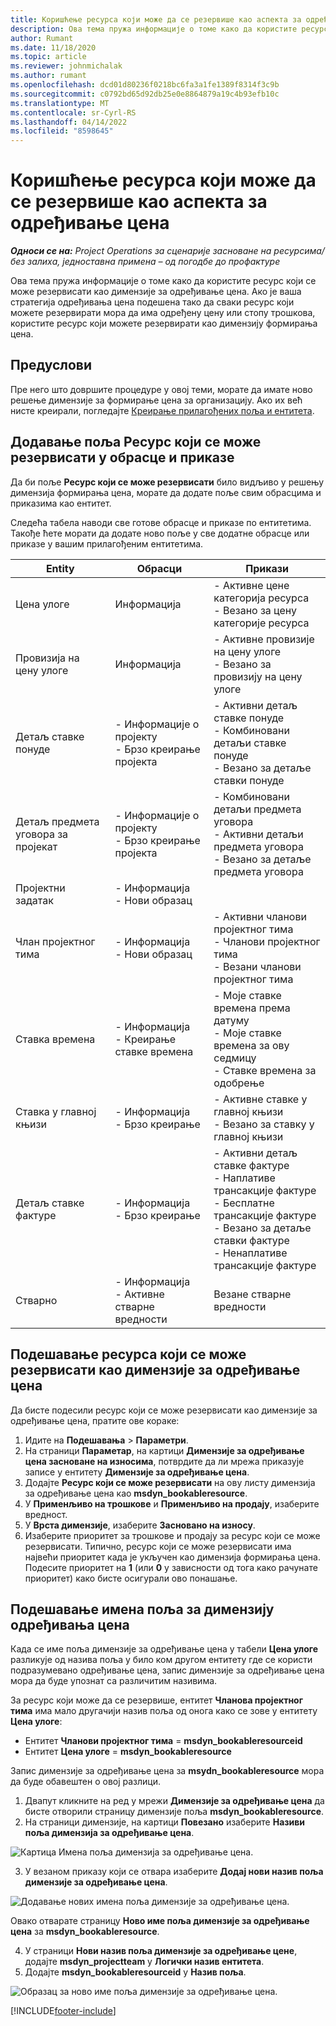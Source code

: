```yaml
---
title: Коришћење ресурса који може да се резервише као аспекта за одређивање цена
description: Ова тема пружа информације о томе како да користите ресурс који се може резервисати као димензије за одређивање цена.
author: Rumant
ms.date: 11/18/2020
ms.topic: article
ms.reviewer: johnmichalak
ms.author: rumant
ms.openlocfilehash: dcd01d80236f0218bc6fa3a1fe1389f8314f3c9b
ms.sourcegitcommit: c0792bd65d92db25e0e8864879a19c4b93efb10c
ms.translationtype: MT
ms.contentlocale: sr-Cyrl-RS
ms.lasthandoff: 04/14/2022
ms.locfileid: "8598645"
---
```

# <a name="use-a-bookable-resource-as-a-pricing-dimension"></a>Коришћење ресурса који може да се резервише као аспекта за одређивање цена

 _**Односи се на:** Project Operations за сценарије засноване на ресурсима/без залиха, једноставна примена – од погодбе до профактуре_ 

Ова тема пружа информације о томе како да користите ресурс који се може резервисати као димензије за одређивање цена. Ако је ваша стратегија одређивања цена подешена тако да сваки ресурс који можете резервирати мора да има одређену цену или стопу трошкова, користите ресурс који можете резервирати као димензију формирања цена.

## <a name="prerequisites"></a>Предуслови
Пре него што довршите процедуре у овој теми, морате да имате ново решење димензије за формирање цена за организацију. Ако их већ нисте креирали, погледајте [Креирање прилагођених поља и ентитета](../pricing-costing/create-custom-fields-entities-pricing-dimensions.md).

## <a name="add-the-bookable-resource-field-to-forms-and-views"></a>Додавање поља Ресурс који се може резервисати у обрасце и приказе
Да би поље **Ресурс који се може резервисати** било видљиво у решењу димензија формирања цена, морате да додате поље свим обрасцима и приказима као ентитет.

Следећа табела наводи све готове обрасце и приказе по ентитетима. Такође ћете морати да додате ново поље у све додатне обрасце или приказе у вашим прилагођеним ентитетима.

|   Entity        | Обрасци   |Прикази        |
| ------------------------------|---------------------------------|----------------------------------|
|  Цена улоге| Информација | - Активне цене категорија ресурса<br> - Везано за цену категорије ресурса |
|  Провизија на цену улоге| Информација| - Активне провизије на цену улоге<br>- Везано за провизију на цену улоге |
|  Детаљ ставке понуде| - Информације о пројекту<br>- Брзо креирање пројекта| - Активни детаљ ставке понуде<br>- Комбиновани детаљи ставке понуде<br>- Везано за детаље ставки понуде |
|  Детаљ предмета уговора за пројекат| - Информације о пројекту<br>- Брзо креирање пројекта| - Комбиновани детаљи предмета уговора<br>- Активни детаљи предмета уговора<br>- Везано за детаље предмета уговора |
|  Пројектни задатак| - Информација<br>- Нови образац| &nbsp; |
|  Члан пројектног тима| - Информација<br>- Нови образац| - Активни чланови пројектног тима<br>- Чланови пројектног тима<br>- Везани чланови пројектног тима |
|  Ставка времена| - Информација<br>- Креирање ставке времена| - Моје ставке времена према датуму<br>- Моје ставке времена за ову седмицу<br>- Ставке времена за одобрење|
|  Ставка у главној књизи| - Информација<br>- Брзо креирање| - Активне ставке у главној књизи<br>- Везано за ставку у главној књизи |
|  Детаљ ставке фактуре| - Информација<br>- Брзо креирање| - Активни детаљ ставке фактуре<br>- Наплативе трансакције фактуре<br>- Бесплатне трансакције фактуре<br>- Везано за детаље ставки фактуре <br>- Ненаплативе трансакције фактуре|
|  Стварно| - Информација<br>- Активне стварне вредности| Везане стварне вредности |

## <a name="set-up-a-bookable-resource-as-a-pricing-dimension"></a>Подешавање ресурса који се може резервисати као димензије за одређивање цена
Да бисте подесили ресурс који се може резервисати као димензије за одређивање цена, пратите ове кораке:

1. Идите на **Подешавања** > **Параметри**. 
2. На страници **Параметар**, на картици **Димензије за одређивање цена засноване на износима**, потврдите да ли мрежа приказује записе у ентитету **Димензије за одређивање цена**. 
2. Додајте **Ресурс који се може резервисати** на ову листу димензија за одређивање цена као **msdyn_bookableresource**. 
3. У **Применљиво на трошкове** и **Применљиво на продају**, изаберите вредност.
4. У **Врста димензије**, изаберите **Засновано на износу**. 
5. Изаберите приоритет за трошкове и продају за ресурс који се може резервисати. Типично, ресурс који се може резервисати има највећи приоритет када је укључен као димензија формирања цена. Подесите приоритет на **1** (или **0** у зависности од тога како рачунате приоритет) како бисте осигурали ово понашање.

## <a name="set-up-pricing-dimension-field-names"></a>Подешавање имена поља за димензију одређивања цена

Када се име поља димензије за одређивање цена у табели **Цена улоге** разликује од назива поља у било ком другом ентитету где се користи подразумевано одређивање цена, запис димензије за одређивање цена мора да буде упознат са различитим називима.  

За ресурс који може да се резервише, ентитет **Чланова пројектног тима** има мало другачији назив поља од онога како се зове у ентитету **Цена улоге**: 

 - Ентитет **Чланови пројектног тима** = **msdyn_bookableresourceid**
 - Ентитет **Цена улоге** = **msdyn_bookableresource**

Запис димензије за одређивање цена за **msydn_bookableresource** мора да буде обавештен о овој разлици.

1. Двапут кликните на ред у мрежи **Димензије за одређивање цена** да бисте отворили страницу димензије поља **msdyn_bookableresource**.
2. На страници димензије, на картици **Повезано** изаберите **Називи поља димензија за одређивање цена**.

  ![Картица Имена поља димензија за одређивање цена.](media/PD-fieldname.png)

3. У везаном приказу који се отвара изаберите **Додај нови назив поља димензије за одређивање цена**.

  ![Додавање нових имена поља димензије за одређивање цена.](media/Add-NewPD-fieldname.png)

  Овако отварате страницу **Ново име поља димензије за одређивање цена** за **msdyn_bookableresource**. 

4. У страници **Нови назив поља димензије за одређивање цене**, додајте **msdyn_projectteam** у **Логички назив ентитета**.
5. Додајте **msdyn_bookableresourceid** у **Назив поља**.

 ![Образац за ново име поља димензије за одређивање цена.](media/PD-fieldname-Added.png)


[!INCLUDE[footer-include](../includes/footer-banner.md)]